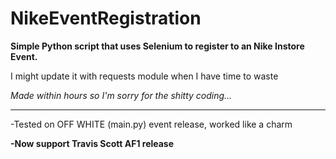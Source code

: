 # NikeEventRegistration

**Simple Python script that uses Selenium to register to an Nike Instore Event.**

I might update it with requests module when I have time to waste

*Made within hours so I'm sorry for the shitty coding...*

__________________________________________________________

-Tested on OFF WHITE (main.py) event release, worked like a charm

**-Now support Travis Scott AF1 release**
